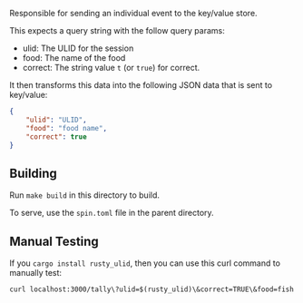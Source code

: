 Responsible for sending an individual event to the key/value store.

This expects a query string with the follow query params:

- ulid: The ULID for the session
- food: The name of the food
- correct: The string value `t` (or `true`) for correct.

It then transforms this data into the following JSON data that is sent to
key/value:

```json
{
    "ulid": "ULID",
    "food": "food name",
    "correct": true
}
```

## Building

Run `make build` in this directory to build.

To serve, use the `spin.toml` file in the parent directory.

## Manual Testing

If you `cargo install rusty_ulid`, then you can use this curl command to manually test:

```
curl localhost:3000/tally\?ulid=$(rusty_ulid)\&correct=TRUE\&food=fish
```
